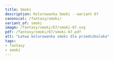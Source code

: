 ```yaml
---
title: Smoki
description: Kolorowanka Smoki - wariant 67
canonical: /fantasy/smoki/
variant_of: smoki
image: /fantasy/smoki/67/smoki-67.svg
pdf: /fantasy/smoki/67/smoki-67.pdf
alt: "Łatwa kolorowanka smoki dla przedszkolaka"
tags:
- fantasy
- smoki
---
```

